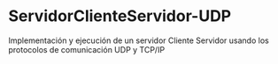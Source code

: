 # ServidorClienteServidor-UDP
Implementación y ejecución de un servidor Cliente Servidor usando los protocolos de comunicación UDP y TCP/IP
